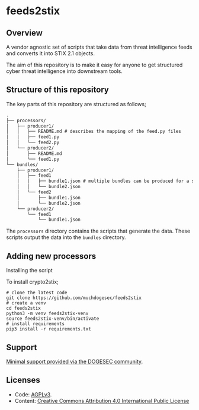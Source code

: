 # feeds2stix

## Overview

A vendor agnostic set of scripts that take data from threat intelligence feeds and converts it into STIX 2.1 objects.

The aim of this repository is to make it easy for anyone to get structured cyber threat intelligence into downstream tools.

## Structure of this repository

The key parts of this repository are structured as follows;

```txt
.
├── processors/
│   ├── producer1/
│   │	├── README.md # describes the mapping of the feed.py files
│   │	├── feed1.py
│   │   └── feed2.py
│   └── producer2/
│    	├── README.md
│    	└── feed1.py 
└── bundles/
    ├── producer1/
    │	├── feed1
    │	│	├── bundle1.json # multiple bundles can be produced for a single feed (e.g. seperated by threat actor)
    │	│	└── bundle2.json
    │	└── feed2
    │		├── bundle1.json
    │		└── bundle2.json
    └── producer2/
     	└── feed1
    		└── bundle1.json
```

The `processors` directory contains the scripts that generate the data. These scripts output the data into the `bundles` directory.

## Adding new processors

Installing the script

To install crypto2stix;

```shell
# clone the latest code
git clone https://github.com/muchdogesec/feeds2stix
# create a venv
cd feeds2stix
python3 -m venv feeds2stix-venv
source feeds2stix-venv/bin/activate
# install requirements
pip3 install -r requirements.txt
```

## Support

[Minimal support provided via the DOGESEC community](https://community.dogesec.com/).

## Licenses

* Code: [AGPLv3](/LICENSE).
* Content: [Creative Commons Attribution 4.0 International Public License](/LICENSE-CONTENT)